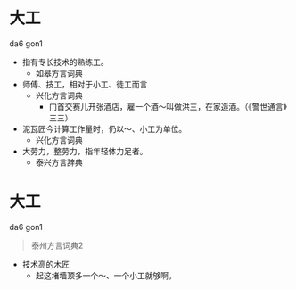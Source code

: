 # 大工
da6 gon1
+ 指有专长技术的熟练工。
  * 如皋方言词典
+ 师傅、技工，相对于小工、徒工而言
  * 兴化方言词典
    - 门首交赛儿开张酒店，雇一个酒～叫做洪三，在家造酒。（《警世通言》三三）
+ 泥瓦匠今计算工作量时，仍以～、小工为单位。
  * 兴化方言词典
+ 大劳力，整劳力，指年轻体力足者。
  * 泰兴方言辞典


# 大工
da6 gon1
> 泰州方言词典2
- 技术高的木匠
  - 起这堵墙顶多一个～、一个小工就够啊。